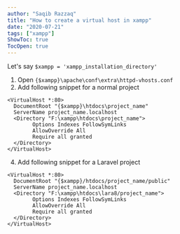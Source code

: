 ```yaml
---
author: "Saqib Razzaq"
title: "How to create a virtual host in xampp"
date: "2020-07-21"
tags: ["xampp"]
ShowToc: true
TocOpen: true
---
```


Let's say `$xampp = 'xampp_installation_directory'`

1. Open `{$xampp}\apache\conf\extra\httpd-vhosts.conf`
3. Add following snippet for a normal project
```
<VirtualHost *:80>
  DocumentRoot "{$xampp}\htdocs\project_name"
  ServerName project_name.localhost
  <Directory "F:\xampp\htdocs\project_name">
        Options Indexes FollowSymLinks
        AllowOverride All
        Require all granted
  </Directory>
</VirtualHost>
```
4. Add following snippet for a Laravel project
```
<VirtualHost *:80>
  DocumentRoot "{$xampp}/htdocs/project_name/public"
  ServerName project_name.localhost
  <Directory "F:\xampp\htdocs\lara8/project_name">
        Options Indexes FollowSymLinks
        AllowOverride All
        Require all granted
  </Directory>
</VirtualHost>
```